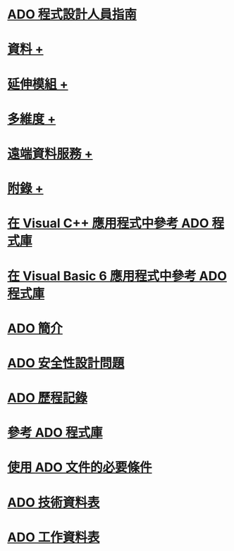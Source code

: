 # [ADO 程式設計人員指南](ado-programmer-s-guide.md)

# [資料 +](../../ado/guide/data/ado-fundamentals.md)
# [延伸模組 +](../../ado/guide/extensions/ado-extensions-for-data-definition-language-and-security-adox.md)
# [多維度 +](../../ado/guide/multidimensional/ado-md-fundamentals.md)
# [遠端資料服務 +](../../ado/guide/remote-data-service/remote-data-service-rds.md)
# [附錄 +](../../ado/guide/appendixes/appendix-a-providers.md)

# [在 Visual C++ 應用程式中參考 ADO 程式庫](referencing-the-ado-libraries-in-a-visual-c-application.md)
# [在 Visual Basic 6 應用程式中參考 ADO 程式庫](referencing-the-ado-libraries-in-a-visual-basic-6-application.md)
# [ADO 簡介](ado-introduction.md)
# [ADO 安全性設計問題](ado-security-design-issues.md)
# [ADO 歷程記錄](ado-history.md)
# [參考 ADO 程式庫](referencing-the-ado-libraries.md)
# [使用 ADO 文件的必要條件](prerequisites-for-using-the-ado-documentation.md)
# [ADO 技術資料表](ado-technology-table.md)
# [ADO 工作資料表](ado-task-table.md)
